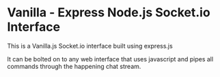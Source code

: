 # Vanilla - Express Node.js Socket.io Interface
This is a Vanilla.js Socket.io interface built using express.js

It can be bolted on to any web interface that uses javascript and pipes all commands through the happening chat stream.
